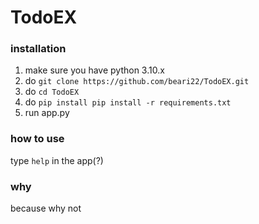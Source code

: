 # TodoEX

### installation
1. make sure you have python 3.10.x
1. do `git clone https://github.com/beari22/TodoEX.git`
1. do `cd TodoEX`
1. do `pip install pip install -r requirements.txt`
1. run app.py

### how to use 
type `help` in the app(?)

### why
because why not


